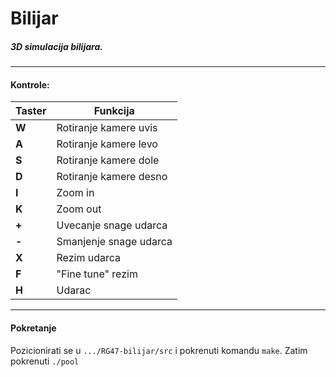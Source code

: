 # Bilijar

##### 3D simulacija bilijara.

<hr>

#### Kontrole:

| Taster      | Funkcija |
| ----------- | ----------- |
| **W**       | Rotiranje kamere uvis       |
| **A**   | Rotiranje kamere levo        |
| **S**   | Rotiranje kamere dole        |
| **D**   | Rotiranje kamere desno        |
| **I**   | Zoom in        |
| **K**   | Zoom out        |
| **+**   | Uvecanje snage udarca        |
| **-**   | Smanjenje snage udarca        |
| **X**   | Rezim udarca        |
| **F**   | "Fine tune" rezim        |
| **H**   | Udarac        |


<hr>

#### Pokretanje
Pozicionirati se u ```.../RG47-bilijar/src``` i pokrenuti komandu ```make```. Zatim pokrenuti ```./pool```